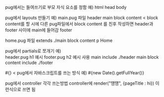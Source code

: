 pug에서는 들여쓰기로 부모 자식 요소를 정함
예)
html
head
body

pug에서 layouts 만들기
예)
main.pug 파일
header
main
block content < block content를 할 시에 다른 pug파일에서 block content
를 친후 작성하면 header과 footer 사이에 main에 들어감
footer

home.pug 파일
extends ./main
block content
p Home

pug에서 partials로 쪼개기
예)  
header.pug
h1 예시
footer.pug
h2 예시
사용
main
include ./header
main
block content
include ./footer

#{} < pug에서 자바스크립트를 쓰는 방식
예) #{new Date().getFullYear()}

pug에서 controller 각각 쓰는방법
controller에
render("떙떙", {pageTitle : hi})
이런식으로 쓰면 됨
